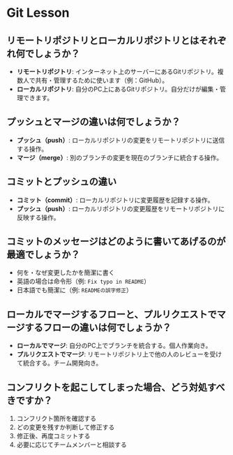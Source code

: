 # Git Lesson

## リモートリポジトリとローカルリポジトリとはそれぞれ何でしょうか？

- **リモートリポジトリ**: インターネット上のサーバーにあるGitリポジトリ。複数人で共有・管理するために使います（例：GitHub）。
- **ローカルリポジトリ**: 自分のPC上にあるGitリポジトリ。自分だけが編集・管理できます。

## プッシュとマージの違いは何でしょうか？

- **プッシュ（push）**: ローカルリポジトリの変更をリモートリポジトリに送信する操作。
- **マージ（merge）**: 別のブランチの変更を現在のブランチに統合する操作。

## コミットとプッシュの違い

- **コミット（commit）**: ローカルリポジトリに変更履歴を記録する操作。
- **プッシュ（push）**: ローカルリポジトリの変更履歴をリモートリポジトリに反映する操作。

## コミットのメッセージはどのように書いてあげるのが最適でしょうか？

- 何を・なぜ変更したかを簡潔に書く
- 英語の場合は命令形（例: `Fix typo in README`）
- 日本語でも簡潔に（例: `READMEの誤字修正`）

## ローカルでマージするフローと、プルリクエストでマージするフローの違いは何でしょうか？

- **ローカルでマージ**: 自分のPC上でブランチを統合する。個人作業向き。
- **プルリクエストでマージ**: リモートリポジトリ上で他の人のレビューを受けて統合する。チーム開発向き。

## コンフリクトを起こしてしまった場合、どう対処すべきですか？

1. コンフリクト箇所を確認する
2. どの変更を残すか判断して修正する
3. 修正後、再度コミットする
4. 必要に応じてチームメンバーと相談する